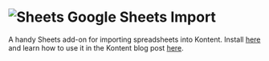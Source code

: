 # ![Sheets](https://www.google.com/images/about/sheets-icon.svg) Google Sheets Import

A handy Sheets add-on for importing spreadsheets into Kontent. Install [here](https://bit.ly/2N3Zz71) and learn how to use it in the Kontent blog post [here](https://kontent.ai/blog/migrating-content-from-spreadsheets).
